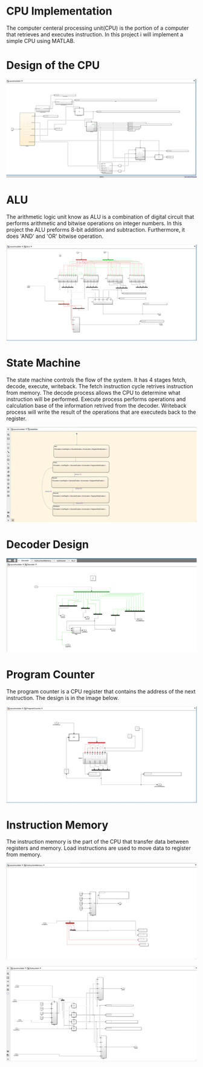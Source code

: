 # CPU Implementation

The computer centeral processing unit(CPU) is the portion of a computer that retrieves and executes instruction. In this project i will implement a simple CPU using MATLAB. 

# Design of the CPU

![](CPU.png)

# ALU
The arithmetic logic unit know as ALU is a combination of digital circuit that performs arithmetic and bitwise operations on integer numbers. In this project the ALU preforms 8-bit addition and subtraction. Furthermore, it does 'AND' and 'OR' bitwise operation.

![](ALU.png)

# State Machine


The state machine controls the flow of the system. It has 4 stages fetch, decode, execute, writeback. The fetch instruction cycle retrives instruction from memory. The decode process allows the CPU to determine what instruction will be performed. Execute process performs operations and calculation base of the information retrived from the decoder. Writeback process will write the result of the operations that are executeds back to the register. 

![](StateMachine.png)

# Decoder Design

![](Decoder.png)

# Program Counter

The program counter is a CPU register that contains the address of the next instruction. The design is in the image below. 

![](ProgramCounter.png)

# Instruction Memory

The instruction memory is the part of the CPU  that transfer data between registers and memory. Load instructions  are used to move data to register from memory.

![](InstructionMemory.png)


![](SubSystem.png)
